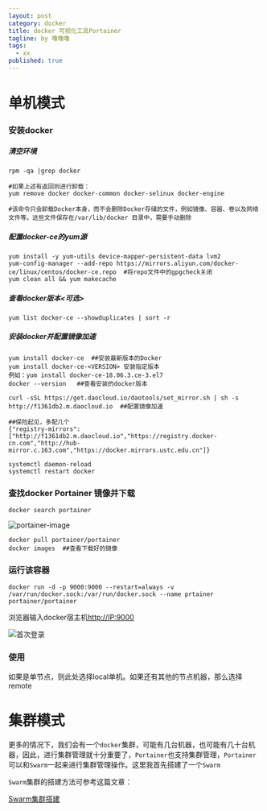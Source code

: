 ```yaml
---
layout: post
category: docker
title: docker 可视化工具Portainer
tagline: by 噜噜噜
tags: 
  - xx
published: true
---
```




<!--more-->

# 单机模式

### 安装docker

##### 清空环境

```
rpm -qa |grep docker

#如果上述有返回则进行卸载：
yum remove docker docker-common docker-selinux docker-engine 

#该命令只会卸载Docker本身，而不会删除Docker存储的文件，例如镜像、容器、卷以及网络文件等。这些文件保存在/var/lib/docker 目录中，需要手动删除
```

##### 配置docker-ce的yum源

```
yum install -y yum-utils device-mapper-persistent-data lvm2
yum-config-manager --add-repo https://mirrors.aliyun.com/docker-ce/linux/centos/docker-ce.repo  #将repo文件中的gpgcheck关闭
yum clean all && yum makecache
```

##### 查看docker版本<可选>

```
yum list docker-ce --showduplicates | sort -r
```

##### 安装docker并配置镜像加速

```
yum install docker-ce  ##安装最新版本的Docker
yum install docker-ce-<VERSION> 安装指定版本
例如：yum install docker-ce-18.06.3.ce-3.el7
docker --version   ##查看安装的docker版本

curl -sSL https://get.daocloud.io/daotools/set_mirror.sh | sh -s http://f1361db2.m.daocloud.io  ##配置镜像加速

##保险起见，多配几个
{"registry-mirrors": ["http://f1361db2.m.daocloud.io","https://registry.docker-cn.com","http://hub-mirror.c.163.com","https://docker.mirrors.ustc.edu.cn"]}

systemctl daemon-reload
systemctl restart docker 
```

### 查找docker Portainer 镜像并下载

```
docker search portainer
```

![portainer-image](https://i.loli.net/2020/08/08/CdO1gBMWrPijTcm.png)

```
docker pull portainer/portainer
docker images  ##查看下载好的镜像
```

### 运行该容器

```
docker run -d -p 9000:9000 --restart=always -v /var/run/docker.sock:/var/run/docker.sock --name prtainer  portainer/portainer
```

浏览器输入docker宿主机[http://IP:9000](http://ip:9000/)

![首次登录](https://i.loli.net/2020/08/08/PjsLoHEeTXWz9ZA.png)



### 使用

如果是单节点，则此处选择local单机。如果还有其他的节点机器，那么选择remote





# 集群模式

更多的情况下，我们会有一个`docker`集群，可能有几台机器，也可能有几十台机器，因此，进行集群管理就十分重要了，`Portainer`也支持集群管理，`Portainer`可以和`Swarm`一起来进行集群管理操作。这里我首先搭建了一个`Swarm`

`Swarm`集群的搭建方法可参考这篇文章：

[Swarm集群搭建]()




